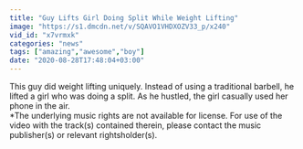 ```yaml
---
title: "Guy Lifts Girl Doing Split While Weight Lifting"
image: "https://s1.dmcdn.net/v/SQAVO1VHDXOZV33_p/x240"
vid_id: "x7vrmxk"
categories: "news"
tags: ["amazing","awesome","boy"]
date: "2020-08-28T17:48:04+03:00"
---
```

This guy did weight lifting uniquely. Instead of using a traditional barbell, he lifted a girl who was doing a split. As he hustled, the girl casually used her phone in the air.  <br>*The underlying music rights are not available for license. For use of the video with the track(s) contained therein, please contact the music publisher(s) or relevant rightsholder(s).
